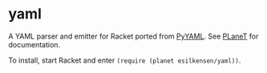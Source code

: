 yaml
====

A YAML parser and emitter for Racket ported from [PyYAML](http://pyyaml.org). See
[PLaneT](http://planet.racket-lang.org/package-source/esilkensen/yaml.plt/1/0/planet-docs/manual/index.html)
for documentation.

To install, start Racket and enter `(require (planet esilkensen/yaml))`.